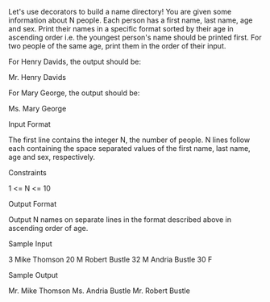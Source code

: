 Let's use decorators to build a name directory! You are given some information about N people. Each person has a first name, last name, age and sex. Print their names in a specific format sorted by their age in ascending order i.e. the youngest person's name should be printed first. For two people of the same age, print them in the order of their input.

For Henry Davids, the output should be:

Mr. Henry Davids

For Mary George, the output should be:

Ms. Mary George

Input Format

The first line contains the integer N, the number of people.
N lines follow each containing the space separated values of the first name, last name, age and sex, respectively.

Constraints

1 <= N <= 10

Output Format

Output N names on separate lines in the format described above in ascending order of age.

Sample Input

3
Mike Thomson 20 M
Robert Bustle 32 M
Andria Bustle 30 F

Sample Output

Mr. Mike Thomson
Ms. Andria Bustle
Mr. Robert Bustle